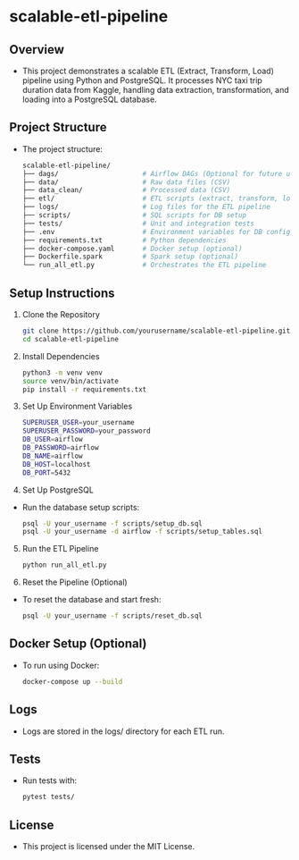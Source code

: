 # scalable-etl-pipeline
## Overview
- This project demonstrates a scalable ETL (Extract, Transform, Load) pipeline using Python and PostgreSQL. It processes NYC taxi trip duration data from Kaggle, handling data extraction, transformation, and loading into a PostgreSQL database.

## Project Structure
- The project structure:
   ```bash
   scalable-etl-pipeline/
   ├── dags/                     # Airflow DAGs (Optional for future use)
   ├── data/                     # Raw data files (CSV)
   ├── data_clean/               # Processed data (CSV)
   ├── etl/                      # ETL scripts (extract, transform, load)
   ├── logs/                     # Log files for the ETL pipeline
   ├── scripts/                  # SQL scripts for DB setup
   ├── tests/                    # Unit and integration tests
   ├── .env                      # Environment variables for DB config
   ├── requirements.txt          # Python dependencies
   ├── docker-compose.yaml       # Docker setup (optional)
   ├── Dockerfile.spark          # Spark setup (optional)
   └── run_all_etl.py            # Orchestrates the ETL pipeline

## Setup Instructions
1. Clone the Repository
   ```bash
   git clone https://github.com/yourusername/scalable-etl-pipeline.git
   cd scalable-etl-pipeline
2. Install Dependencies
   ```bash
   python3 -m venv venv
   source venv/bin/activate
   pip install -r requirements.txt
3. Set Up Environment Variables
   ```bash
   SUPERUSER_USER=your_username
   SUPERUSER_PASSWORD=your_password
   DB_USER=airflow
   DB_PASSWORD=airflow
   DB_NAME=airflow
   DB_HOST=localhost
   DB_PORT=5432
4. Set Up PostgreSQL
- Run the database setup scripts:
   ```bash
   psql -U your_username -f scripts/setup_db.sql
   psql -U your_username -d airflow -f scripts/setup_tables.sql
5. Run the ETL Pipeline
   ```bash
   python run_all_etl.py
6. Reset the Pipeline (Optional)
- To reset the database and start fresh:
   ```bash
   psql -U your_username -f scripts/reset_db.sql
## Docker Setup (Optional)
- To run using Docker:
   ```bash
   docker-compose up --build
## Logs
- Logs are stored in the logs/ directory for each ETL run.
## Tests
- Run tests with:
   ```bash
   pytest tests/
## License
- This project is licensed under the MIT License.


